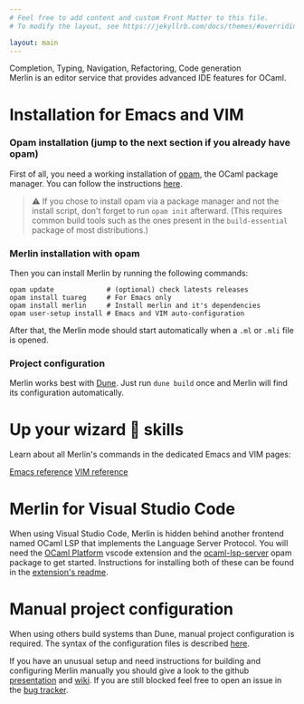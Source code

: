 ```yaml
---
# Feel free to add content and custom Front Matter to this file.
# To modify the layout, see https://jekyllrb.com/docs/themes/#overriding-theme-defaults

layout: main
---
```


<div class="hero">
Completion, Typing, Navigation, Refactoring, Code&nbsp;generation
<br/>
<span class="hero-subtitle">Merlin is an editor service that provides advanced IDE features for OCaml.</span>
</div>

# Installation for Emacs and VIM
### Opam installation (jump to the next section if you already have opam)

First of all, you need a working installation of
[opam](https://opam.ocaml.org/), the OCaml package manager. You can follow the
instructions [here](https://opam.ocaml.org/doc/Install.html).

> ⚠ If you chose to install opam via a package manager and not the install script,
> don't forget to run `opam init` afterward. (This requires common build tools
> such as the ones present in the `build-essential` package of most
> distributions.)

### Merlin installation with opam

Then you can install Merlin by running the following commands:
```shell
opam update             # (optional) check latests releases
opam install tuareg     # For Emacs only
opam install merlin     # Install merlin and it's dependencies
opam user-setup install # Emacs and VIM auto-configuration
```

After that, the Merlin mode should start automatically when a `.ml` or `.mli`
file is opened.

### Project configuration

Merlin works best with [Dune](https://dune.build). Just run `dune
build` once and Merlin will find its configuration automatically.

# Up your wizard 🧙 skills

Learn about all Merlin's commands in the dedicated Emacs and VIM pages:

<div class="center">
<a href="{{ "/editor/emacs" | prepend: site.baseurl }}" class="btn">Emacs reference</a>
<a href="{{ "/editor/vim" | prepend: site.baseurl }}" class="btn">VIM reference</a>
</div>

# Merlin for Visual Studio Code

When using Visual Studio Code, Merlin is hidden behind another frontend named
OCaml LSP that implements the Language Server Protocol. You will need the [OCaml
Platform](https://marketplace.visualstudio.com/items?itemName=ocamllabs.ocaml-platform)
vscode extension and the [ocaml-lsp-server](https://github.com/ocaml/ocaml-lsp)
opam package to get started. Instructions for installing both of these can be
found in the [extension's
readme](https://github.com/ocamllabs/vscode-ocaml-platform#readme).

# Manual project configuration

When using others build systems than Dune, manual project configuration is
required. The syntax of the configuration files is described
[here](https://github.com/ocaml/merlin/wiki/Project-configuration).

If you have an unusual setup and need instructions for building and configuring
Merlin manually you should give a look to the github
[presentation](https://github.com/ocaml/merlin#readme) and
[wiki](https://github.com/ocaml/merlin/wiki). If you are still blocked feel free
to open an issue in the [bug tracker](https://github.com/ocaml/merlin/issues).
